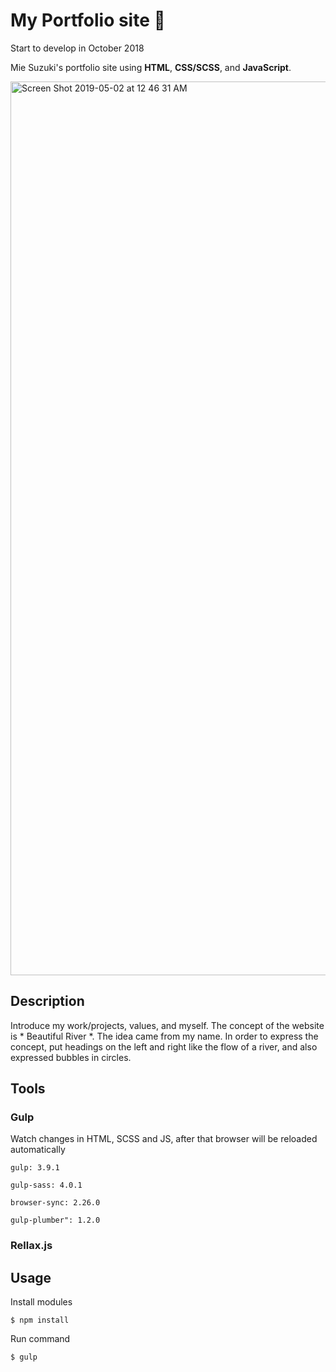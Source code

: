 # My Portfolio site 🦄
Start to develop in October 2018

Mie Suzuki's portfolio site using **HTML**, **CSS/SCSS**, and **JavaScript**.

<img width="1430" alt="Screen Shot 2019-05-02 at 12 46 31 AM" src="https://user-images.githubusercontent.com/38636923/57063874-8a618400-6c79-11e9-837d-1032ad1ded23.png">

## Description
Introduce my work/projects, values, and myself. The concept of the website is * Beautiful River *. The idea came from my name.
In order to express the concept, put headings on the left and right like the flow of a river, and also expressed bubbles in circles.

## Tools
### Gulp
Watch changes in HTML, SCSS and JS, after that browser will be reloaded automatically

``gulp: 3.9.1``

``gulp-sass: 4.0.1``

``browser-sync: 2.26.0``

``gulp-plumber": 1.2.0``

### Rellax.js

## Usage
Install modules

``$ npm install``

Run command

``$ gulp``
